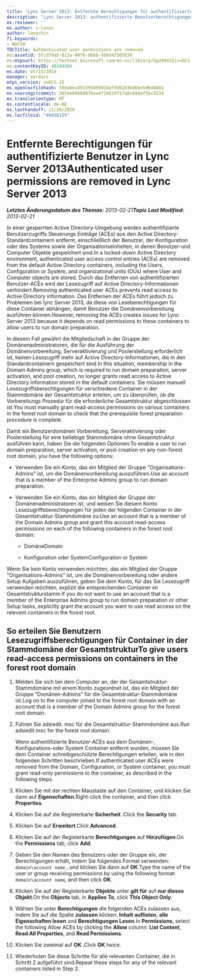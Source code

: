 ```yaml
---
title: 'Lync Server 2013: Entfernte Berechtigungen für authentifizierte Benutzer'
description: 'Lync Server 2013: authentifizierte Benutzerberechtigungen werden entfernt.'
ms.reviewer: ''
ms.author: v-lanac
author: lanachin
f1.keywords:
- NOCSH
TOCTitle: Authenticated user permissions are removed
ms:assetid: 5fcd70a5-813a-4076-9bb6-5b0d47505038
ms:mtpsurl: https://technet.microsoft.com/en-us/library/Gg398425(v=OCS.15)
ms:contentKeyID: 48184304
ms.date: 07/23/2014
manager: serdars
mtps_version: v=OCS.15
ms.openlocfilehash: 59da0ec893395405010afdd0263bd6be5d646881
ms.sourcegitcommit: 36fee89bb887bea4f18b19f17a8c69daf5bc423d
ms.translationtype: MT
ms.contentlocale: de-DE
ms.lasthandoff: 11/26/2020
ms.locfileid: "49438155"
---
```

# <a name="authenticated-user-permissions-are-removed-in-lync-server-2013"></a><span data-ttu-id="66353-103">Entfernte Berechtigungen für authentifizierte Benutzer in Lync Server 2013</span><span class="sxs-lookup"><span data-stu-id="66353-103">Authenticated user permissions are removed in Lync Server 2013</span></span>

<div data-xmlns="http://www.w3.org/1999/xhtml">

<div class="topic" data-xmlns="http://www.w3.org/1999/xhtml" data-msxsl="urn:schemas-microsoft-com:xslt" data-cs="https://msdn.microsoft.com/">

<div data-asp="https://msdn2.microsoft.com/asp">



</div>

<div id="mainSection">

<div id="mainBody"><span data-ttu-id="66353-104">

<span> </span></span><span class="sxs-lookup"><span data-stu-id="66353-104">

<span> </span></span></span>

<span data-ttu-id="66353-105">_**Letztes Änderungsdatum des Themas:** 2013-02-21_</span><span class="sxs-lookup"><span data-stu-id="66353-105">_**Topic Last Modified:** 2013-02-21_</span></span>

<span data-ttu-id="66353-106">In einer gesperrten Active Directory-Umgebung werden authentifizierte Benutzerzugriffs Steuerungs Einträge (ACEs) aus den Active Directory-Standardcontainern entfernt, einschließlich der Benutzer, der Konfiguration oder des Systems sowie der Organisationseinheiten, in denen Benutzer-und Computer Objekte gespeichert sind.</span><span class="sxs-lookup"><span data-stu-id="66353-106">In a locked-down Active Directory environment, authenticated user access control entries (ACEs) are removed from the default Active Directory containers, including the Users, Configuration or System, and organizational units (OUs) where User and Computer objects are stored.</span></span> <span data-ttu-id="66353-107">Durch das Entfernen von authentifizierten Benutzer-ACEs wird der Lesezugriff auf Active Directory-Informationen verhindert.</span><span class="sxs-lookup"><span data-stu-id="66353-107">Removing authenticated user ACEs prevents read access to Active Directory information.</span></span> <span data-ttu-id="66353-108">Das Entfernen der ACEs führt jedoch zu Problemen bei lync Server 2013, da diese von Leseberechtigungen für diese Container abhängen, damit Benutzer die Domänenvorbereitung ausführen können.</span><span class="sxs-lookup"><span data-stu-id="66353-108">However, removing the ACEs creates issues for Lync Server 2013 because it depends on read permissions to these containers to allow users to run domain preparation.</span></span>

<span data-ttu-id="66353-109">In diesem Fall gewährt die Mitgliedschaft in der Gruppe der Domänenadministratoren, die für die Ausführung der Domänenvorbereitung, Serveraktivierung und Poolerstellung erforderlich ist, keinen Lesezugriff mehr auf Active Directory-Informationen, die in den Standardcontainern gespeichert sind.</span><span class="sxs-lookup"><span data-stu-id="66353-109">In this situation, membership in the Domain Admins group, which is required to run domain preparation, server activation, and pool creation, no longer grants read access to Active Directory information stored in the default containers.</span></span> <span data-ttu-id="66353-110">Sie müssen manuell Lesezugriffsberechtigungen für verschiedene Container in der Stammdomäne der Gesamtstruktur erteilen, um zu überprüfen, ob die Vorbereitungs Prozedur für die erforderliche Gesamtstruktur abgeschlossen ist.</span><span class="sxs-lookup"><span data-stu-id="66353-110">You must manually grant read-access permissions on various containers in the forest root domain to check that the prerequisite forest preparation procedure is complete.</span></span>

<span data-ttu-id="66353-111">Damit ein Benutzerdomänen Vorbereitung, Serveraktivierung oder Poolerstellung für eine beliebige Stammdomäne ohne Gesamtstruktur ausführen kann, haben Sie die folgenden Optionen:</span><span class="sxs-lookup"><span data-stu-id="66353-111">To enable a user to run domain preparation, server activation, or pool creation on any non-forest root domain, you have the following options:</span></span>

  - <span data-ttu-id="66353-112">Verwenden Sie ein Konto, das ein Mitglied der Gruppe "Organisations-Admins" ist, um die Domänenvorbereitung auszuführen.</span><span class="sxs-lookup"><span data-stu-id="66353-112">Use an account that is a member of the Enterprise Admins group to run domain preparation.</span></span>

  - <span data-ttu-id="66353-113">Verwenden Sie ein Konto, das ein Mitglied der Gruppe der Domänenadministratoren ist, und weisen Sie diesem Konto Lesezugriffsberechtigungen für jeden der folgenden Container in der Gesamtstruktur-Stammdomäne zu:</span><span class="sxs-lookup"><span data-stu-id="66353-113">Use an account that is a member of the Domain Admins group and grant this account read-access permissions on each of the following containers in the forest root domain:</span></span>
    
      - <span data-ttu-id="66353-114">Domäne</span><span class="sxs-lookup"><span data-stu-id="66353-114">Domain</span></span>
    
      - <span data-ttu-id="66353-115">Konfiguration oder System</span><span class="sxs-lookup"><span data-stu-id="66353-115">Configuration or System</span></span>

<span data-ttu-id="66353-116">Wenn Sie kein Konto verwenden möchten, das ein Mitglied der Gruppe "Organisations-Admins" ist, um die Domänenvorbereitung oder andere Setup Aufgaben auszuführen, geben Sie dem Konto, für das Sie Lesezugriff verwenden möchten, explizit die entsprechenden Container im Gesamtstrukturstamm.</span><span class="sxs-lookup"><span data-stu-id="66353-116">If you do not want to use an account that is a member of the Enterprise Admins group to run domain preparation or other Setup tasks, explicitly grant the account you want to use read access on the relevant containers in the forest root.</span></span>

<div>

## <a name="to-give-users-read-access-permissions-on-containers-in-the-forest-root-domain"></a><span data-ttu-id="66353-117">So erteilen Sie Benutzern Lesezugriffsberechtigungen für Container in der Stammdomäne der Gesamtstruktur</span><span class="sxs-lookup"><span data-stu-id="66353-117">To give users read-access permissions on containers in the forest root domain</span></span>

1.  <span data-ttu-id="66353-118">Melden Sie sich bei dem Computer an, der der Gesamtstruktur-Stammdomäne mit einem Konto zugeordnet ist, das ein Mitglied der Gruppe "Domänen-Admins" für die Gesamtstruktur-Stammdomäne ist.</span><span class="sxs-lookup"><span data-stu-id="66353-118">Log on to the computer joined to the forest root domain with an account that is a member of the Domain Admins group for the forest root domain.</span></span>

2.  <span data-ttu-id="66353-119">Führen Sie adsiedit. msc für die Gesamtstruktur-Stammdomäne aus.</span><span class="sxs-lookup"><span data-stu-id="66353-119">Run adsiedit.msc for the forest root domain.</span></span>
    
    <span data-ttu-id="66353-120">Wenn authentifizierte Benutzer-ACEs aus dem Domänen-, Konfigurations-oder System Container entfernt wurden, müssen Sie dem Container schreibgeschützte Berechtigungen erteilen, wie in den folgenden Schritten beschrieben.</span><span class="sxs-lookup"><span data-stu-id="66353-120">If authenticated user ACEs were removed from the Domain, Configuration, or System container, you must grant read-only permissions to the container, as described in the following steps.</span></span>

3.  <span data-ttu-id="66353-121">Klicken Sie mit der rechten Maustaste auf den Container, und klicken Sie dann auf **Eigenschaften**.</span><span class="sxs-lookup"><span data-stu-id="66353-121">Right-click the container, and then click **Properties**.</span></span>

4.  <span data-ttu-id="66353-122">Klicken Sie auf die Registerkarte **Sicherheit** .</span><span class="sxs-lookup"><span data-stu-id="66353-122">Click the **Security** tab.</span></span>

5.  <span data-ttu-id="66353-123">Klicken Sie auf **Erweitert**.</span><span class="sxs-lookup"><span data-stu-id="66353-123">Click **Advanced**.</span></span>

6.  <span data-ttu-id="66353-124">Klicken Sie auf der Registerkarte **Berechtigungen** auf **Hinzufügen**.</span><span class="sxs-lookup"><span data-stu-id="66353-124">On the **Permissions** tab, click **Add**.</span></span>

7.  <span data-ttu-id="66353-125">Geben Sie den Namen des Benutzers oder der Gruppe ein, der Berechtigungen erhält, indem Sie folgendes Format verwenden: `domain\account name` , und klicken Sie dann auf **OK**.</span><span class="sxs-lookup"><span data-stu-id="66353-125">Type the name of the user or group receiving permissions by using the following format: `domain\account name`, and then click **OK**.</span></span>

8.  <span data-ttu-id="66353-126">Klicken Sie auf der Registerkarte **Objekte** unter **gilt für** auf **nur dieses Objekt**.</span><span class="sxs-lookup"><span data-stu-id="66353-126">On the **Objects** tab, in **Applies To**, click **This Object Only**.</span></span>

9.  <span data-ttu-id="66353-127">Wählen Sie unter **Berechtigungen** die folgenden ACEs zulassen aus, indem Sie auf die Spalte **zulassen** klicken: **Inhalt auflisten**, **alle Eigenschaften lesen** und **Berechtigungen Lesen**.</span><span class="sxs-lookup"><span data-stu-id="66353-127">In **Permissions**, select the following Allow ACEs by clicking the **Allow** column: **List Content**, **Read All Properties**, and **Read Permissions**.</span></span>

10. <span data-ttu-id="66353-128">Klicken Sie zweimal auf **OK** .</span><span class="sxs-lookup"><span data-stu-id="66353-128">Click **OK** twice.</span></span>

11. <span data-ttu-id="66353-129">Wiederholen Sie diese Schritte für alle relevanten Container, die in Schritt 2 aufgeführt sind.</span><span class="sxs-lookup"><span data-stu-id="66353-129">Repeat these steps for any of the relevant containers listed in Step 2.</span></span>

<span data-ttu-id="66353-130"></div>

</div>

<span> </span>

</div>

</div>

</span><span class="sxs-lookup"><span data-stu-id="66353-130"></div>

</div>

<span> </span>

</div>

</div>

</span></span></div>

